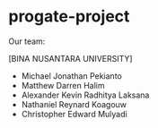 # progate-project

Our team:

[BINA NUSANTARA UNIVERSITY]
- Michael Jonathan Pekianto
- Matthew Darren Halim
- Alexander Kevin Radhitya Laksana
- Nathaniel Reynard Koagouw
- Christopher Edward Mulyadi
